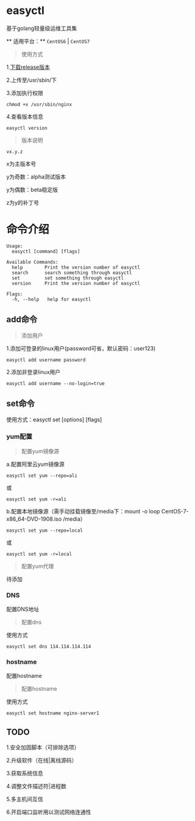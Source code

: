 # easyctl

基于golang轻量级运维工具集

** 适用平台：** `CentOS6` | `CentOS7`

> 使用方式

1.[下载release版本]()

2.上传至/usr/sbin/下

3.添加执行权限

    chmod +x /usr/sbin/nginx
    
4.查看版本信息

    easyctl version
    
> 版本说明

    vx.y.z

x为主版本号

y为奇数：alpha测试版本

y为偶数：beta稳定版

z为y的补丁号

# 命令介绍

    Usage:
      easyctl [command] [flags]
    
    Available Commands:
      help        Print the version number of easyctl
      search      search something through easyctl
      set         set something through easyctl
      version     Print the version number of easyctl
    
    Flags:
      -h, --help   help for easyctl

## add命令

> 添加用户

1.添加可登录的linux用户(password可省，默认密码：user123)

    easyctl add username password
    
2.添加非登录linux用户

    easyctl add username --no-login=true

## set命令

使用方式：easyctl set [options] [flags] 

### yum配置 

> 配置yum镜像源

a.配置阿里云yum镜像源

    easyctl set yum --repo=ali
    
或

    easyctl set yum -r=ali
    
b.配置本地镜像源（需手动挂载镜像至/media下：mount -o loop CentOS-7-x86_64-DVD-1908.iso /media）


    easyctl set yum --repo=local
    
或

    easyctl set yum -r=local
 
> 配置yum代理

待添加
    
### DNS
    
配置DNS地址

> 配置dns

使用方式

    easyctl set dns 114.114.114.114

### hostname

配置hostname

> 配置hostname

使用方式

    easyctl set hostname nginx-server1
    
## TODO

1.安全加固脚本（可排除选项）

2.升级软件（在线|离线源码）

3.获取系统信息

4.调整文件描述符|进程数

5.多主机间互信

6.开启端口监听用以测试网络连通性
  
